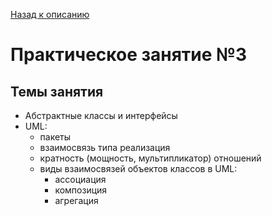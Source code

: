 [Назад к описанию](https://github.com/Vladislav-Lyuminarskiy/OOP-course)

# Практическое занятие №3

## Темы занятия

- Абстрактные классы и интерфейсы
- UML:
    - пакеты
    - взаимосвязь типа реализация
    - кратность (мощность, мультипликатор) отношений
    - виды взаимосвязей объектов классов в UML:
        - ассоциация
        - композиция
        - агрегация
